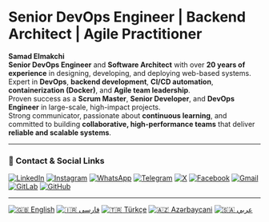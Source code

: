 # Senior DevOps Engineer | Backend Architect | Agile Practitioner

**Samad Elmakchi**  
**Senior DevOps Engineer** and **Software Architect** with over **20 years of experience** in designing, developing, and deploying web-based systems.  
Expert in **DevOps**, **backend development**, **CI/CD automation**, **containerization (Docker)**, and **Agile team leadership**.  
Proven success as a **Scrum Master**, **Senior Developer**, and **DevOps Engineer** in large-scale, high-impact projects.  
Strong communicator, passionate about **continuous learning**, and committed to building **collaborative, high-performance teams** that deliver **reliable and scalable systems**.

---

### 📡 Contact & Social Links

[![LinkedIn](https://img.shields.io/badge/-LinkedIn-0077B5?logo=linkedin&logoColor=white)](https://www.linkedin.com/in/samad-elmakchi)
[![Instagram](https://img.shields.io/badge/-Instagram-E4405F?logo=instagram&logoColor=white)](https://www.instagram.com/samad.elmakchi)
[![WhatsApp](https://img.shields.io/badge/-WhatsApp-25D366?logo=whatsapp&logoColor=white)](https://wa.me/989141189645)
[![Telegram](https://img.shields.io/badge/-Telegram-0088cc?logo=telegram&logoColor=white)](https://t.me/samadelmakchi)
[![X](https://img.shields.io/badge/-X-1DA1F2?logo=x&logoColor=white)](https://x.com/elmakchi)
[![Facebook](https://img.shields.io/badge/-Facebook-1877F2?logo=facebook&logoColor=white)](https://facebook.com/samad.elmakchi)
[![Gmail](https://img.shields.io/badge/-Gmail-D14836?logo=gmail&logoColor=white)](mailto:samad.elmakchi@gmail.com)
[![GitLab](https://img.shields.io/badge/-GitLab-FCA121?logo=gitlab&logoColor=white)](https://gitlab.com/samadelmakchi)
[![GitHub](https://img.shields.io/badge/-GitHub-181717?logo=github&logoColor=white)](https://github.com/samadelmakchi)

---

[![🇬🇧 English](https://img.shields.io/badge/lang-English-blue)](https://samadelmakchi.github.io/index.html)
[![🇮🇷 فارسی](https://img.shields.io/badge/lang-Farsi-green)](https://samadelmakchi.github.io/index-fa.html)
[![🇹🇷 Türkçe](https://img.shields.io/badge/lang-Turkish-red)](https://samadelmakchi.github.io/index-tr.html)
[![🇦🇿 Azərbaycani](https://img.shields.io/badge/lang-Azeri-lightblue)](https://samadelmakchi.github.io/index-az.html)
[![🇸🇦 عربي](https://img.shields.io/badge/lang-Arabic-yellow)](https://samadelmakchi.github.io/index-ar.html)
